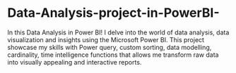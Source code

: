 # Data-Analysis-project-in-PowerBI-
In this Data Analysis in Power BI! I delve into the world of data analysis, data visualization and insights using the Microsoft Power BI. This project showcase my skills with Power query, custom sorting, data modelling, cardinality, time intelligence functions that allows me transform raw data into visually appealing and interactive reports.
